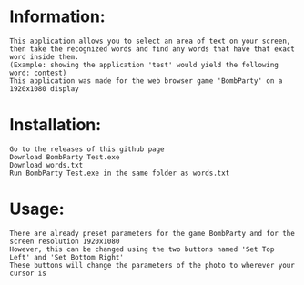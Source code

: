 # Information:
	This application allows you to select an area of text on your screen, 
	then take the recognized words and find any words that have that exact word inside them.
	(Example: showing the application 'test' would yield the following word: contest)
	This application was made for the web browser game 'BombParty' on a 1920x1080 display


# Installation:
	Go to the releases of this github page
	Download BombParty Test.exe
	Download words.txt
	Run BombParty Test.exe in the same folder as words.txt


# Usage:
	There are already preset parameters for the game BombParty and for the screen resolution 1920x1080
	However, this can be changed using the two buttons named 'Set Top Left' and 'Set Bottom Right'
	These buttons will change the parameters of the photo to wherever your cursor is
